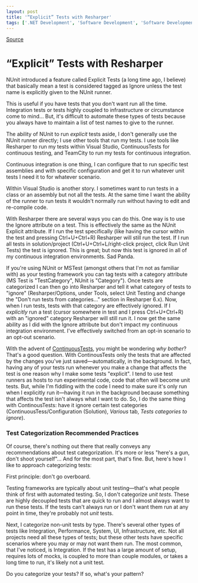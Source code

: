 ```yaml
---
layout: post
title: '“Explicit” Tests with Resharper'
tags: ['.NET Development', 'Software Development', 'Software Development Workflow', 'Unit Testing', 'Visual Studio', 'Visual Studio 2010 Best Practices', 'msmvps', 'November 2011']
---
```

[Source](http://blogs.msmvps.com/peterritchie/2011/11/15/explicit-tests-with-resharper/ "Permalink to “Explicit” Tests with Resharper")

# “Explicit” Tests with Resharper

NUnit introduced a feature called Explicit Tests (a long time ago, I believe) that basically mean a test is considered tagged as Ignore unless the test name is explicitly given to the NUnit runner.

This is useful if you have tests that you don't want run all the time. Integration tests or tests highly coupled to infrastructure or circumstance come to mind… But, it's difficult to automate these types of tests because you always have to maintain a list of test names to give to the runner.

The ability of NUnit to run _explicit_ tests aside, I don't generally use the NUnit runner directly; I use other tools that run my tests. I use tools like Resharper to run my tests within Visual Studio, ContinuousTests for continuous testing, and TeamCity to run my tests for continuous integration.

Continuous integration is one thing, I can configure that to run specific test assemblies and with specific configuration and get it to run whatever unit tests I need it to for whatever scenario.

Within Visual Studio is another story. I sometimes want to run tests in a class or an assembly but not all the tests. At the same time I want the ability of the runner to run tests it wouldn't normally run without having to edit and re-compile code.

With Resharper there are several ways you can do this. One way is to use the Ignore attribute on a test. This is effectively the same as the NUnit Explicit attribute. If I run the test specifically (like having the cursor within the test and pressing Ctrl+U+Ctrl+R) Resharper will still run the test. If I run all tests in solution/project (Ctrl+U+Ctrl+L/right-click project, click Run Unit Tests) the test is ignored. This is great; but now this test is ignored in all of my continuous integration environments. Sad Panda.

If you're using NUnit or MSTest (amongst others that I'm not as familiar with) as your testing framework you can tag tests with a category attribute (MS Test is "TestCategory", NUnit is "Category"). Once tests are categorized I can then go into Resharper and tell it what category of tests to "ignore" (Resharper/Options, under Tools, select Unit Testing and change the "Don't run tests from categories…" section in Resharper 6.x). Now, when I run tests, tests with that category are effectively ignored. If I _explicitly_ run a test (cursor somewhere in test and I press Ctrl+U+Ctrl+R) with an "ignored" category Resharper will still run it. I now get the same ability as I did with the Ignore attribute but don't impact my continuous integration environment. I've effectively switched from an opt-in scenario to an opt-out scenario.

With the advent of [ContinuousTests][1], you might be wondering _why bother_? That's a good question. With ContinousTests only the tests that are affected by the changes you've just saved—automatically, in the background. In fact, having any of your tests run whenever you make a change that affects the test is one reason why I make some tests "explicit". I tend to use test runners as hosts to run experimental code, code that often will become unit tests. But, while I'm fiddling with the code I need to make sure it's only run when I explicitly run it—having it run in the background because something that affects the test isn't always what I want to do. So, I do the same thing with ContinousTests: have it ignore certain test categories (ContinuousTess/Configuration (Solution), _Various_ tab, _Tests categories to ignore_).

### Test Categorization Recommended Practices

Of course, there's nothing out there that really conveys any recommendations about test categorization. It's more or less "here's a gun, don't shoot yourself"… And for the most part, that's fine. But, here's how I like to approach categorizing tests:

First principle: don't go overboard.

Testing frameworks are typically about unit testing—that's what people think of first with automated testing. So, I don't categorize _unit tests_. These are highly decoupled tests that are quick to run and I almost always want to run these tests. If the tests can't always run or I don't want them run at any point in time, they're probably not _unit_ tests.

Next, I categorize non-unit tests by type. There's several other types of tests like Integration, Performance, System, UI, Infrastructure, etc. Not all projects need all these types of tests; but these other tests have specific scenarios where you may or may not want them run. The most common, that I've noticed, is Integration. If the test has a large amount of setup, requires lots of mocks, is coupled to more than couple modules, or takes a long time to run, it's likely not a unit test.

Do you categorize your tests? If so, what's your pattern?

[1]: http://continuoustests.com/


